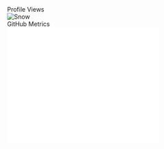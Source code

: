 <div class="container">
  <div class="centered">Profile Views</div>
  <img src="https://count.getloli.com/get/@nshout?theme=rule34" alt="Snow" style="width:30%;">
</div>
<div class="container" width="150">
  <div class="centered">GitHub Metrics</div>
  <img src="/github-metrics.svg" alt="Snow" style="width:70%;">
</div>
